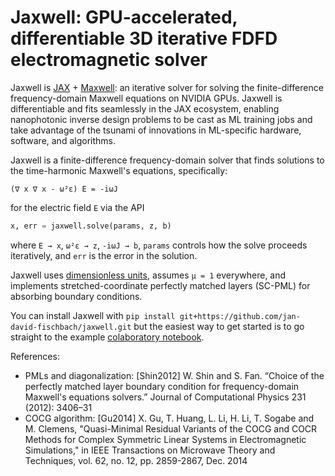 # Jaxwell: GPU-accelerated, differentiable 3D iterative FDFD electromagnetic solver

Jaxwell is [JAX](https://github.com/google/jax) +
[Maxwell](https://github.com/stanfordnqp/maxwell-b):
an iterative solver for solving the finite-difference frequency-domain
Maxwell equations on NVIDIA GPUs.
Jaxwell is differentiable and fits seamlessly in the JAX ecosystem,
enabling nanophotonic inverse design problems to be cast as ML training jobs
and take advantage of the tsunami of innovations
in ML-specific hardware, software, and algorithms.

Jaxwell is a finite-difference frequency-domain solver
that finds solutions to the time-harmonic Maxwell's equations, specifically:

```
(∇ x ∇ x - ω²ε) E = -iωJ
```

for the electric field `E` via the API

```python
x, err = jaxwell.solve(params, z, b)
```

where `E → x`, `ω²ε → z`, `-iωJ → b`, 
`params` controls how the solve proceeds iteratively, and
`err` is the error in the solution.

Jaxwell uses
[dimensionless units](https://meep.readthedocs.io/en/latest/Introduction/#units-in-meep),
assumes `μ = 1` everywhere,
and implements stretched-coordinate perfectly matched layers (SC-PML)
for absorbing boundary conditions.

You can install Jaxwell with `pip install git+https://github.com/jan-david-fischbach/jaxwell.git` 
but the easiest way to get started is to go straight to the example 
[colaboratory notebook](https://colab.research.google.com/github/jan-david-fischbach/jaxwell/blob/main/example/colab.ipynb).

References:

- PMLs and diagonalization: [Shin2012] W. Shin and S. Fan. “Choice of the perfectly matched layer boundary condition for frequency-domain Maxwell's equations solvers.” Journal of Computational Physics 231 (2012): 3406–31
- COCG algorithm: [Gu2014] X. Gu, T. Huang, L. Li, H. Li, T. Sogabe and M. Clemens, "Quasi-Minimal Residual Variants of the COCG and COCR Methods for Complex Symmetric Linear Systems in Electromagnetic Simulations," in IEEE Transactions on Microwave Theory and Techniques, vol. 62, no. 12, pp. 2859-2867, Dec. 2014



